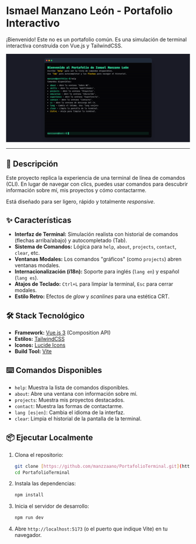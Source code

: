 # Ismael Manzano León - Portafolio Interactivo

¡Bienvenido! Este no es un portafolio común. Es una simulación de terminal interactiva construida con Vue.js y TailwindCSS.

![Captura de pantalla del portafolio terminal](https://raw.githubusercontent.com/manzzaano/PortafolioTerminal/main/public/screenshot-readme.png)

---

## 🚀 Descripción

Este proyecto replica la experiencia de una terminal de línea de comandos (CLI). En lugar de navegar con clics, puedes usar comandos para descubrir información sobre mí, mis proyectos y cómo contactarme.

Está diseñado para ser ligero, rápido y totalmente *responsive*.

## ✨ Características

* **Interfaz de Terminal:** Simulación realista con historial de comandos (flechas arriba/abajo) y autocompletado (Tab).
* **Sistema de Comandos:** Lógica para `help`, `about`, `projects`, `contact`, `clear`, etc.
* **Ventanas Modales:** Los comandos "gráficos" (como `projects`) abren ventanas modales.
* **Internacionalización (i18n):** Soporte para inglés (`lang en`) y español (`lang es`).
* **Atajos de Teclado:** `Ctrl+L` para limpiar la terminal, `Esc` para cerrar modales.
* **Estilo Retro:** Efectos de *glow* y *scanlines* para una estética CRT.

## 🛠️ Stack Tecnológico

* **Framework:** [Vue.js 3](https://vuejs.org/) (Composition API)
* **Estilos:** [TailwindCSS](https://tailwindcss.com/)
* **Iconos:** [Lucide Icons](https://lucide.dev/)
* **Build Tool:** [Vite](https://vitejs.dev/)

## ⌨️ Comandos Disponibles

* `help`: Muestra la lista de comandos disponibles.
* `about`: Abre una ventana con información sobre mí.
* `projects`: Muestra mis proyectos destacados.
* `contact`: Muestra las formas de contactarme.
* `lang [es|en]`: Cambia el idioma de la interfaz.
* `clear`: Limpia el historial de la pantalla de la terminal.

## 📦 Ejecutar Localmente

1.  Clona el repositorio:
    ```bash
    git clone [https://github.com/manzzaano/PortafolioTerminal.git](https://github.com/manzzaano/PortafolioTerminal.git)
    cd PortafolioTerminal
    ```

2.  Instala las dependencias:
    ```bash
    npm install
    ```

3.  Inicia el servidor de desarrollo:
    ```bash
    npm run dev
    ```

4.  Abre `http://localhost:5173` (o el puerto que indique Vite) en tu navegador.